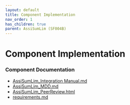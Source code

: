 ```yaml
---
layout: default
title: Component Implementation
nav_order: 1
has_children: true
parent: AssiSumLim (SF004B)
---
```

# Component Implementation
### Component Documentation

- [AssiSumLim_Integration Manual.md](doc/AssiSumLim_Integration%20Manual.md)
- [AssiSumLim_MDD.md](doc/AssiSumLim_MDD.md)
- [AssiSumLim_PeerReview.html](doc/AssiSumLim_PeerReview.html)
- [requirements.md](doc/requirements.md)

